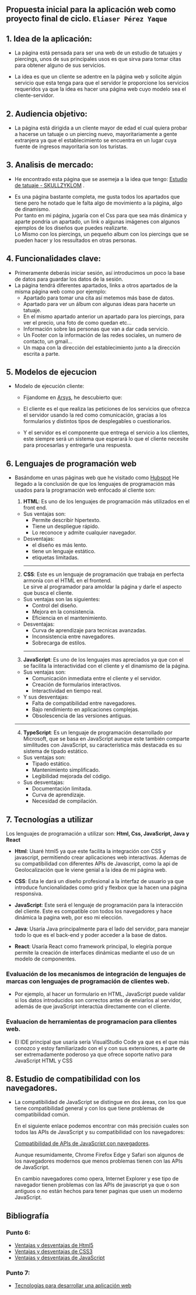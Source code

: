 ## Propuesta inicial para la aplicación web como proyecto final de ciclo. **`Eliaser Pérez Yaque`** 

## 1. **Idea de la aplicación**: 
   - La página está pensada para ser una web de un estudio de tatuajes y piercings, unos de sus principales usos es que sirva para tomar citas para obtener alguno de sus servicios.
  
   - La idea es que un cliente se adentre en la página web y solicite algún servicio que esta tenga para que el servidor le proporcione los servicios requeridos ya que la idea es hacer una página web cuyo modelo sea el cliente-servidor.

## 2. **Audiencia objetivo**:
   - La página está dirigida a un cliente mayor de edad el cual quiera probar a hacerse un tatuaje o un piercing nuevo, mayoritariamente a gente extranjera ya que el establecimiento se encuentra en un lugar cuya fuente de ingresos mayoritaria son los turistas.

## 3. **Analisis de mercado**:
   - He encontrado esta página que se asemeja a la idea que tengo:
[Estudio de tatuaje - SKULLZYKLOM](https://skullzyklom.com/) .

   - Es una página bastante completa, me gusta todos los apartados que tiene pero he notado que le falta algo de movimiento a la página, algo de dinamismo.  
   Por tanto en mi página, jugaría con el Css para que sea más dinámica y aparte pondría un apartado, un link o algunas imágenes con algunos ejemplos de los diseños que puedes realizarte.  
   Lo Mismo con los piercings, un pequeño album con los piercings que se pueden hacer y los ressultados en otras personas.

## 4. **Funcionalidades clave**:
   - Primeramente deberás iniciar sesión, así introducimos un poco la base de datos para guardar los datos de la sesión.
   - La página tendrá diferentes apartados, links a otros apartados de la misma página web como por ejemplo: 
      * Apartado para tomar una cita así metemos más base de datos.
      * Apartado para ver un álbum con algunas ideas para hacerte un tatuaje.
      * En el mismo apartado anterior un apartado para los piercings, para ver el precio, una foto de como quedan etc...
      * Información sobre las personas que van a dar cada servicio.
      * Un  Footer con la información de las redes sociales, un numero de contacto, un gmail…
      * Un mapa con la dirección del establecimiento junto a la dirección escrita a parte.

## 5. **Modelos de ejecucion**
   - Modelo de ejecución cliente:
      - Fijandome en [Arsys](https://www.arsys.es/blog/todo-sobre-la-arquitectura-cliente-servidor), he descubierto que:

      - El cliente es el que realiza las peticiones de los servicios que ofrezca el servidor usando la red como comunicación, gracias a los formularios y distintos tipos de desplegables o cuestionarios.

      - Y el servidor es el componente que entrega el servicio a los clientes, este siempre será un sistema que esperará lo que el cliente necesite para procesarlas y entregarle una respuesta.

## 6. **Lenguajes de programación web**

   - Basándome en unas páginas web que he visitado como [Hubspot](
https://blog.hubspot.es/website/que-es-desarrollo-web#lenguajes) He llegado a la conclusión de que los lenguajes de programación más usados para la programación web enfocado al cliente son:

      1. **HTML**: Es uno de los lenguajes de programación más utilizados en el front end.
      - Sus ventajas son:
         - Permite describir hipertexto.
         - Tiene un despliegue rápido.
         - Lo reconoce y admite cualquier navegador.
      -  Desventajas:
         - el diseño es más lento.
         - tiene un lenguaje estático.
         - etiquetas limitadas.
         ---
      2. **CSS**:  Este es un lenguaje de programación que trabaja en perfecta armonía con el HTML en el frontend.  
       Le sirve al programador para amoldar la página y darle el aspecto que busca el cliente.  
      - Sus ventajas son las siguientes:
         - Control del diseño.
         - Mejora en la consistencia.
         - Eficiencia en el mantenimiento.
      - Desventajas:
         - Curva de aprendizaje para tecnicas avanzadas.
         - Inconsistencia entre navegadores.
         - Sobrecarga de estilos.
         ---
      3. **JavaScript**: Es uno de los lenguajes mas apreciados ya que con el se facilita la interactividad con el cliente y el dinamismo de la página.
      - Sus ventajas son: 
         - Comunicación inmediata entre el cliente y el servidor.
         - Creación de formularios interactivos.
         - Interactividad en tiempo real.
      - Y sus desventajas:
         - Falta de compatibilidad entre navegadores.
         - Bajo rendimiento en aplicaciones complejas.
         - Obsolescencia de las versiones antiguas.
       ---
       4. **TypeScript**: Es un lenguaje de programación desarrollado por Microsoft, que se basa en JavaScript aunque este también comparte similitudes con JavaScript, su característica más destacada es su sistema de tipado estático.  
       - Sus ventajas son: 
         - Tipado estático.
         - Mantenimiento simplificado.
         - Legibilidad mejorada del código.
      - Sus desventajas:
         - Documentación limitada.
         - Curva de aprendizaje.
         - Necesidad de compilación.

## 7. **Tecnologías a utilizar**

Los lenguajes de programación a utilizar son: **Html, Css, JavaScript, Java y React**

- **Html**: Usaré html5 ya que este facilita la integración con CSS y javascript, permitiendo crear aplicaciones web interactivas. Ademas de su compatibilidad con diferentes APIs de Javascript, como la api de Geolocalización que le viene genial a la idea de mi página web.

- **CSS**: Esta le dará un diseño profesional a la interfaz de usuario ya que introduce funcionalidades como grid y flexbox que la hacen una página responsiva.

- **JavaScript**: Este será el lenguaje de programación para la interacción del cliente. Este es compatible con todos los navegadores y hace dinámica la pagina web, por eso mi elección.

- **Java**: Usaría Java principalmente para el lado del servidor, para manejar todo lo que es el back-end y poder acceder a la base de datos.

- **React**: Usaría React como framework principal, lo elegiría porque permite la creación de interfaces dinámicas mediante el uso de un modelo de componentes.

###  Evaluación de los mecanismos de integración de lenguajes de marcas con lenguajes de programación de clientes web.
- Por ejemplo, al hacer un formulario en HTML, JavaScript puede validar si los datos introducidos son correctos antes de enviarlos al servidor, además de que javaScript interactúa directamente con el cliente.

###  Evaluacion de herramientas de programacion para clientes web.

- El IDE principal que usaría sería VisualStudio Code ya que es el que más conozco y estoy familiarizado con el y con sus extensiones, a parte de ser extremadamente poderoso ya que ofrece soporte nativo para JavaScript HTML y CSS
       
## 8. Estudio de compatibilidad con los navegadores.

- La compatibilidad de JavaScript se distingue en dos áreas, con los que  tiene compatibilidad general y con los que tiene problemas de compatibilidad común.    

   En el siguiente enlace podemos encontrar con más precisión cuales son todos las APIs de JavaScript y su compatibilidad con los navegadores:

    [Compatibilidad de APIs de JavaScript con navegadores](https://developer.mozilla.org/es/docs/Mozilla/Add-ons/WebExtensions/Browser_support_for_JavaScript_APIs).

   Aunque resumidamente, Chrome Firefox Edge y Safari son algunos de los navegadores modernos que menos problemas tienen con las APIs de JavaScript.    

   En cambio navegadores como opera, Internet Explorer y ese tipo de navegador tienen problemas con las APIs de javascript ya que o son antiguos o no están hechos para tener paginas que usen un moderno JavaScript.




## Bibliografía
### Punto 6: 
- [Ventajas y desventajas de Html5](https://bannersbanners.es/ventajas-y-desventajas-de-html5-para-creacion-de-web/)
- [Ventajas y desventajas de CSS3](https://www.dongee.com/tutoriales/ventajas-y-desventajas-de-html-y-css/)
- [Ventajas y desventajas de JavaScript](https://blog.hubspot.es/website/ventajas-y-desventajas-de-javascript)

### Punto 7: 
- [Tecnologías para desarrollar una aplicación web](https://mentorday.es/wikitips/tecnologia-mejor-desarrollar-aplicacion-web-medida/)

